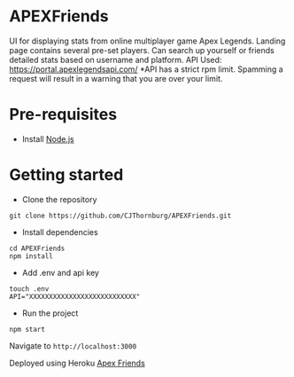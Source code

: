 # APEXFriends
UI for displaying stats from online multiplayer game Apex Legends. Landing page contains several pre-set players. 
Can search up yourself or friends detailed stats based on username and platform. 
API Used: https://portal.apexlegendsapi.com/
*API has a strict rpm limit. Spamming a request will result in a warning that you are over your limit.
# Pre-requisites
- Install [Node.js](https://nodejs.org/en/)


# Getting started
- Clone the repository
```
git clone https://github.com/CJThornburg/APEXFriends.git
```

- Install dependencies
```
cd APEXFriends
npm install
```

- Add .env and api key
```
touch .env
API="XXXXXXXXXXXXXXXXXXXXXXXXXXX"
```

- Run the project
```
npm start
```
  Navigate to `http://localhost:3000`


Deployed using Heroku
[Apex Friends](https://apex-friends.herokuapp.com/)



